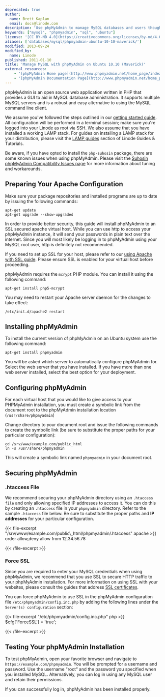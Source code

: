 ```yaml
---
deprecated: true
author:
  name: Brett Kaplan
  email: docs@linode.com
description: 'Use phpMyAdmin to manage MySQL databases and users though a web interface.'
keywords: ["mysql", "phpmyadmin", "sql", "ubuntu"]
license: '[CC BY-ND 4.0](https://creativecommons.org/licenses/by-nd/4.0)'
aliases: ['databases/mysql/phpmyadmin-ubuntu-10-10-maverick/']
modified: 2013-09-24
modified_by:
  name: Linode
published: 2011-01-10
title: 'Manage MySQL with phpMyAdmin on Ubuntu 10.10 (Maverick)'
external_resources:
    - '[phpMyAdmin Home page](http://www.phpmyadmin.net/home_page/index.php)'
    - '[phpMyAdmin Documentation Page](http://www.phpmyadmin.net/home_page/docs.php)'
---
```




phpMyAdmin is an open source web application written in PHP that provides a GUI to aid in MySQL database administration. It supports multiple MySQL servers and is a robust and easy alternative to using the MySQL command line client.

We assume you've followed the steps outlined in our [getting started guide](/content/getting-started/). All configuration will be performed in a terminal session; make sure you're logged into your Linode as root via SSH. We also assume that you have installed a working LAMP stack. For guides on installing a LAMP stack for your distribution, please visit the [LAMP guides](/content/lamp-guides/) section of Linode Guides & Tutorials.

Be aware, if you have opted to install the `php-suhosin` package, there are some known issues when using phpMyAdmin. Please visit the [Suhosin phpMyAdmin Compatibility Issues page](http://www.hardened-php.net/hphp/troubleshooting.html) for more information about tuning and workarounds.

## Preparing Your Apache Configuration

Make sure your package repositories and installed programs are up to date by issuing the following commands:

    apt-get update
    apt-get upgrade --show-upgraded

In order to provide better security, this guide will install phpMyAdmin to an SSL secured apache virtual host. While you can use http to access your phpMyAdmin instance, it will send your passwords in plain text over the internet. Since you will most likely be logging in to phpMyAdmin using your MySQL root user, http is definitely not recommended.

If you need to set up SSL for your host, please refer to our [using Apache with SSL guide](/content/web-servers/apache/ssl-guides/). Please ensure SSL is enabled for your virtual host before proceeding.

phpMyAdmin requires the `mcrypt` PHP module. You can install it using the following command:

    apt-get install php5-mcrypt

You may need to restart your Apache server daemon for the changes to take effect:

    /etc/init.d/apache2 restart

## Installing phpMyAdmin

To install the current version of phpMyAdmin on an Ubuntu system use the following command:

    apt-get install phpmyadmin

You will be asked which server to automatically configure phpMyAdmin for. Select the web server that you have installed. If you have more than one web server installed, select the best option for your deployment.

## Configuring phpMyAdmin

For each virtual host that you would like to give access to your PHPMyAdmin installation, you must create a symbolic link from the document root to the phpMyAdmin installation location (`/usr/share/phpmyadmin`)

Change directory to your document root and issue the following commands to create the symbolic link (be sure to substitute the proper paths for your particular configuration):

    cd /srv/www/example.com/public_html
    ln -s /usr/share/phpmyadmin

This will create a symbolic link named `phpmyadmin` in your document root.

## Securing phpMyAdmin

### .htaccess File

We recommend securing your phpMyAdmin directory using an `.htaccess file` and only allowing specified IP addresses to access it. You can do this by creating an `.htaccess` file in your `phpmyadmin` directory. Refer to the sample `.htaccess` file below. Be sure to substitute the proper paths and **IP addresses** for your particular configuration.

{{< file-excerpt "/srv/www/example.com/public\\_html/phpmyadmin/.htaccess" apache >}}
order allow,deny
allow from 12.34.56.78

{{< /file-excerpt >}}


### Force SSL

Since you are required to enter your MySQL credentials when using phpMyAdmin, we recommend that you use SSL to secure HTTP traffic to your phpMyAdmin installation. For more information on using SSL with your websites, please consult the guides that address [SSL certificates](/content/security/ssl//).

You can force phpMyAdmin to use SSL in the phpMyAdmin configuration file `/etc/phpmyadmin/config.inc.php` by adding the following lines under the `Server(s) configuration` section:

{{< file-excerpt "/etc/phpmyadmin/config.inc.php" php >}}
$cfg['ForceSSL'] = 'true';

{{< /file-excerpt >}}


## Testing Your phpMyAdmin Installation

To test phpMyAdmin, open your favorite browser and navigate to `https://example.com/phpmyadmin`. You will be prompted for a username and password. Use the username "root" and the password you specified when you installed MySQL. Alternatively, you can log in using any MySQL user and retain their permissions.

If you can successfully log in, phpMyAdmin has been installed properly.
